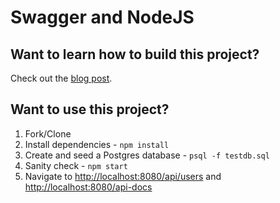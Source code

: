 # Swagger and NodeJS

## Want to learn how to build this project?

Check out the [blog post](http://mherman.org/blog/2016/05/26/swagger-and-nodejs).

## Want to use this project?

1. Fork/Clone
1. Install dependencies - `npm install`
1. Create and seed a Postgres database - `psql -f testdb.sql`
1. Sanity check - `npm start`
1. Navigate to [http://localhost:8080/api/users](http://localhost:8080/api/users) and [http://localhost:8080/api-docs](http://localhost:8080/api-docs)
